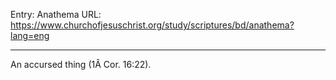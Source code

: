 Entry: Anathema
URL: https://www.churchofjesuschrist.org/study/scriptures/bd/anathema?lang=eng

---

An accursed thing (1Â Cor. 16:22).
